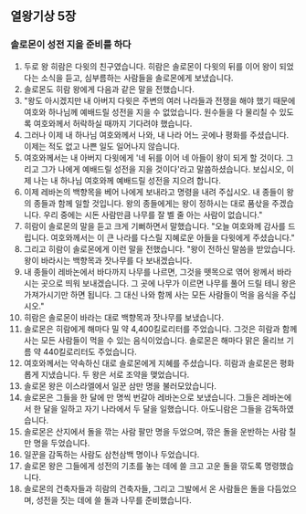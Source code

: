 ## 열왕기상 5장

### 솔로몬이 성전 지을 준비를 하다
1. 두로 왕 히람은 다윗의 친구였습니다. 히람은 솔로몬이 다윗의 뒤를 이어 왕이 되었다는 소식을 듣고, 심부름하는 사람들을 솔로몬에게 보냈습니다.
2. 솔로몬도 히람 왕에게 다음과 같은 말을 전했습니다.
3. "왕도 아시겠지만 내 아버지 다윗은 주변의 여러 나라들과 전쟁을 해야 했기 때문에 여호와 하나님께 예배드릴 성전을 지을 수 없었습니다. 원수들을 다 물리칠 수 있도록 여호와께서 허락하실 때까지 기다려야 했습니다.
4. 그러나 이제 내 하나님 여호와께서 나와, 내 나라 어느 곳에나 평화를 주셨습니다. 이제는 적도 없고 나쁜 일도 일어나지 않습니다.
5. 여호와께서는 내 아버지 다윗에게 '네 뒤를 이어 네 아들이 왕이 되게 할 것이다. 그리고 그가 나에게 예배드릴 성전을 지을 것이다'라고 말씀하셨습니다. 보십시오, 이제 나는 내 하나님 여호와께 예배드릴 성전을 지으려 합니다.
6. 이제 레바논의 백향목을 베어 나에게 보내라고 명령을 내려 주십시오. 내 종들이 왕의 종들과 함께 일할 것입니다. 왕의 종들에게는 왕이 정하시는 대로 품삯을 주겠습니다. 우리 중에는 시돈 사람만큼 나무를 잘 벨 줄 아는 사람이 없습니다."
7. 히람이 솔로몬의 말을 듣고 크게 기뻐하면서 말했습니다. "오늘 여호와께 감사를 드립니다. 여호와께서는 이 큰 나라를 다스릴 지혜로운 아들을 다윗에게 주셨습니다."
8. 그리고 히람이 솔로몬에게 이런 말을 전했습니다. "왕이 전하신 말씀을 받았습니다. 왕이 바라시는 백향목과 잣나무를 다 보내겠습니다.
9. 내 종들이 레바논에서 바다까지 나무를 나르면, 그것을 뗏목으로 엮어 왕께서 바라시는 곳으로 띄워 보내겠습니다. 그 곳에 나무가 이르면 나무를 풀어 드릴 테니 왕은 가져가시기만 하면 됩니다. 그 대신 나와 함께 사는 모든 사람들이 먹을 음식을 주십시오."
10. 히람은 솔로몬이 바라는 대로 백향목과 잣나무를 보냈습니다.
11. 솔로몬은 히람에게 해마다 밀 약 4,400킬로리터를 주었습니다. 그것은 히람과 함께 사는 모든 사람들이 먹을 수 있는 음식이었습니다. 솔로몬은 해마다 맑은 올리브 기름 약 440킬로리터도 주었습니다.
12. 여호와께서는 약속하신 대로 솔로몬에게 지혜를 주셨습니다. 히람과 솔로몬은 평화롭게 지냈습니다. 두 왕은 서로 조약을 맺었습니다.
13. 솔로몬 왕은 이스라엘에서 일꾼 삼만 명을 불러모았습니다.
14. 솔로몬은 그들을 한 달에 만 명씩 번갈아 레바논으로 보냈습니다. 그들은 레바논에서 한 달을 일하고 자기 나라에서 두 달을 일했습니다. 아도니람은 그들을 감독하였습니다.
15. 솔로몬은 산지에서 돌을 깎는 사람 팔만 명을 두었으며, 깎은 돌을 운반하는 사람 칠만 명을 두었습니다.
16. 일꾼을 감독하는 사람도 삼천삼백 명이나 두었습니다.
17. 솔로몬 왕은 그들에게 성전의 기초를 놓는 데에 쓸 크고 고운 돌을 깎도록 명령했습니다.
18. 솔로몬의 건축자들과 히람의 건축자들, 그리고 그발에서 온 사람들은 돌을 다듬었으며, 성전을 짓는 데에 쓸 돌과 나무를 준비했습니다.